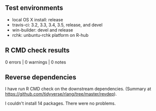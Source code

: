 
## Test environments

* local OS X install: release
* travis-ci: 3.2, 3.3, 3.4, 3.5, release, and devel
* win-builder: devel and release
* rchk: unbuntu-rchk platform on R-hub


## R CMD check results

0 errors | 0 warnings | 0 notes


## Reverse dependencies

I have run R CMD check on the downstream dependencies. (Summary at https://github.com/tidyverse/rlang/tree/master/revdep).

I couldn't install 14 packages. There were no problems.
